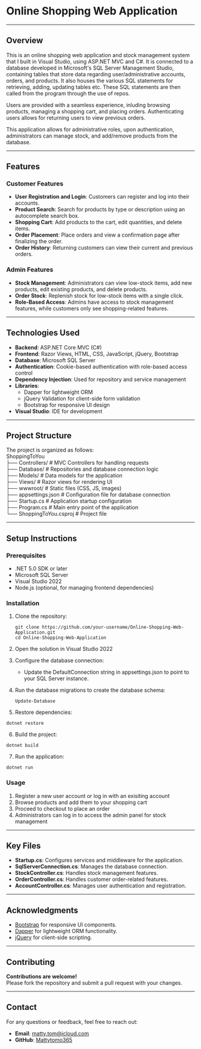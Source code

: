 # Online Shopping Web Application

---

## Overview
This is an online shopping web application and stock management system that I built in Visual Studio, using ASP.NET MVC and C#. It is connected to a database developed in Microsoft's SQL Server Management Studio, containing tables that store data regarding user/administrative accounts, orders, and products. It also houses the various SQL statements for retrieving, adding, updating tables etc. These SQL statements are then called from the program through the use of repos.

Users are provided with a seamless experience, inluding browsing products, managing a shopping cart, and placing orders. Authenticating users allows for returning users to view previous orders. 

This application allows for administrative roles, upon authentication, administrators can manage stock, and add/remove products from the database.

---

## Features

### Customer Features
- **User Registration and Login**: Customers can register and log into their accounts.
- **Product Search**: Search for products by type or description using an autocomplete search box.
- **Shopping Cart**: Add products to the cart, edit quantities, and delete items.
- **Order Placement**: Place orders and view a confirmation page after finalizing the order.
- **Order History**: Returning customers can view their current and previous orders.

### Admin Features
- **Stock Management**: Administrators can view low-stock items, add new products, edit existing products, and delete products.
- **Order Stock**: Replenish stock for low-stock items with a single click.
- **Role-Based Access**: Admins have access to stock management features, while customers only see shopping-related features.

---

## Technologies Used
- **Backend**: ASP.NET Core MVC (C#)
- **Frontend**: Razor Views, HTML, CSS, JavaScript, jQuery, Bootstrap
- **Database**: Microsoft SQL Server
- **Authentication**: Cookie-based authentication with role-based access control
- **Dependency Injection**: Used for repository and service management
- **Libraries**:
  - Dapper for lightweight ORM
  - jQuery Validation for client-side form validation
  - Bootstrap for responsive UI design
- **Visual Studio**: IDE for development

---

## Project Structure
The project is organized as follows:<br/>
ShoppingToYou<br/> 
    ├── Controllers/            # MVC Controllers for handling requests<br/>
    ├── Database/               # Repositories and database connection logic<br/>
    ├── Models/                 # Data models for the application<br/>
    ├── Views/                  # Razor views for rendering UI<br/>
    ├── wwwroot/                # Static files (CSS, JS, images)<br/>
    ├── appsettings.json        # Configuration file for database connection<br/>
    ├── Startup.cs              # Application startup configuration<br/> 
    ├── Program.cs              # Main entry point of the application<br/>
    └── ShoppingToYou.csproj    # Project file

---

## Setup Instructions

### Prerequisites
- .NET 5.0 SDK or later
- Microsoft SQL Server
- Visual Studio 2022
- Node.js (optional, for managing frontend dependencies)

### Installation
1. Clone the repository:

   ```
   git clone https://github.com/your-username/Online-Shopping-Web-Application.git
   cd Online-Shopping-Web-Application
   ```

2. Open the solution in Visual Studio 2022

3. Configure the database connection:
    - Update the DefaultConnection string in appsettings.json to point to your SQL Server instance.

4. Run the database migrations to create the database schema:

    ```
    Update-Database
    ```

5. Restore dependencies:

```
dotnet restore
```

6. Build the project:

```
dotnet build
```

7. Run the application:

```
dotnet run
```

### Usage
1. Register a new user account or log in with an exisiting account
2. Browse products and add them to your shopping cart
3. Proceed to checkout to place an order
4. Administrators can log in to access the admin panel for stock management

---

## Key Files
- **Startup.cs**: Configures services and middleware for the application.
- **SqlServerConnection.cs**: Manages the database connection.
- **StockController.cs**: Handles stock management features.
- **OrderController.cs**: Handles customer order-related features.
- **AccountController.cs**: Manages user authentication and registration.

---

## Acknowledgments
- [Bootstrap](https://getbootstrap.com) for responsive UI components.
- [Dapper](https://github.com/DapperLib/Dapper) for lightweight ORM functionality.
- [jQuery](https://jquery.com) for client-side scripting.

---

## Contributing
**Contributions are welcome!**\
Please fork the repository and submit a pull request with your changes.

---

## Contact
For any questions or feedback, feel free to reach out:
- **Email**: matty.tom@icloud.com
- **GitHub**: [Mattytomo365](https://github.com/Mattytomo365)

